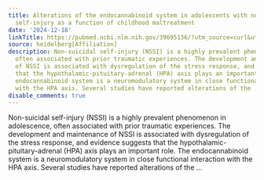 ```yaml
---
title: Alterations of the endocannabinoid system in adolescents with non-suicidal
  self-injury as a function of childhood maltreatment
date: '2024-12-18'
linkTitle: https://pubmed.ncbi.nlm.nih.gov/39695136/?utm_source=curl&utm_medium=rss&utm_campaign=pubmed-2&utm_content=1FakS-2QOkCT8HsMOQP1bCRQ4YzyumYOmxmF0moLsQ3dFB1E9V&fc=20220326224207&ff=20241219170844&v=2.18.0.post9+e462414
source: heidelberg[Affiliation]
description: Non-suicidal self-injury (NSSI) is a highly prevalent phenomenon in adolescence,
  often associated with prior traumatic experiences. The development and maintenance
  of NSSI is associated with dysregulation of the stress response, and evidence suggests
  that the hypothalamic-pituitary-adrenal (HPA) axis plays an important role. The
  endocannabinoid system is a neuromodulatory system in close functional interaction
  with the HPA axis. Several studies have reported alterations of the ...
disable_comments: true
---
```

Non-suicidal self-injury (NSSI) is a highly prevalent phenomenon in adolescence, often associated with prior traumatic experiences. The development and maintenance of NSSI is associated with dysregulation of the stress response, and evidence suggests that the hypothalamic-pituitary-adrenal (HPA) axis plays an important role. The endocannabinoid system is a neuromodulatory system in close functional interaction with the HPA axis. Several studies have reported alterations of the ...